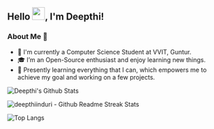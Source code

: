 <!---
deepthiinduri/deepthiinduri is a ✨ special ✨ repository because its `README.md` (this file) appears on your GitHub profile.
You can click the Preview link to take a look at your changes.
--->
## Hello <img src="https://github.com/TheDudeThatCode/TheDudeThatCode/blob/master/Assets/Hi.gif" width="29px">, I'm Deepthi!

### About Me 🚀

- 👀 I'm currently a Computer Science Student at VVIT, Guntur.
- 🎓 I’m an Open-Source enthusiast and enjoy learning new things.
- 👧 Presently learning everything that I can, which empowers me to achieve my goal and working on a few projects.

![Deepthi's Github Stats](https://github-readme-stats.vercel.app/api?username=deepthiinduri&show_icons=true&theme=radical)

<p>
  <img src="http://github-readme-streak-stats.herokuapp.com?user=deepthiinduri&theme=dark&hide_border=true" alt = "deepthiinduri - Github Readme Streak Stats" />
</p>


![Top Langs](https://github-readme-stats.vercel.app/api/top-langs/?username=deepthiinduri&layout=compact&hide_border=true)


